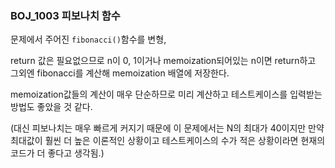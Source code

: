 ### BOJ_1003 피보나치 함수

문제에서 주어진 `fibonacci()`함수를 변형,

return 값은 필요없으므로 n이 0, 1이거나 memoization되어있는 n이면 return하고 그외엔 fibonacci를 계산해 memoization 배열에 저장한다.

memoization값들의 계산이 매우 단순하므로 미리 계산하고 테스트케이스를 입력받는 방법도 좋았을 것 같다.

(대신 피보나치는 매우 빠르게 커지기 때문에 이 문제에서는 N의 최대가 40이지만 만약 최대값이 훨씬 더 높은 이론적인 상황이고 테스트케이스의 수가 적은 상황이라면 현재의 코드가 더 좋다고 생각됨.)

